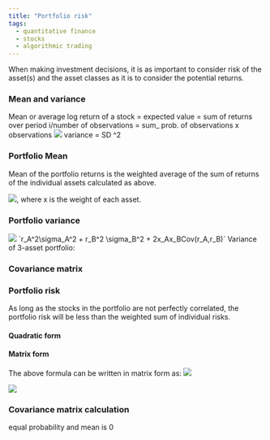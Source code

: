 ```yaml
---
title: "Portfolio risk"
tags:
  - quantitative finance
  - stocks
  - algorithmic trading
---
```


When making investment decisions, it is as important to consider risk of the asset(s) and the asset classes as it is to consider the potential returns.

### Mean and variance 

Mean or average log return of a stock = expected value = sum of returns over period i/number of observations = sum_ prob. of observations x observations
<img src="https://render.githubusercontent.com/render/math?math=E(r) = \sum_{i=1}^{n} p(i)r(i)">
variance = SD ^2

### Portfolio Mean

Mean of the portfolio returns is the weighted average of the sum of returns of the individual assets calculated as above.

<img src="https://render.githubusercontent.com/render/math?math=rp(i) = (x_AE(r_A)) ++ (x_BE(r_B))">, where x is the weight of each asset. 


### Portfolio variance

<img src="https://render.githubusercontent.com/render/math?math=r_A^2 \sigma_A^2 \+ r_B^2 \sigma_B^2 \+ 2x_Ax_BCov(r_A,r_B)">
`r_A^2\sigma_A^2 + r_B^2 \sigma_B^2 + 2x_Ax_BCov(r_A,r_B)`
Variance of 3-asset portfolio:


### Covariance matrix

### Portfolio risk 
As long as the stocks in the portfolio are not perfectly correlated, the portfolio risk will be less than the weighted sum of individual risks.


#### Quadratic form

#### Matrix form
The above formula can be written in matrix form as:
<img src="https://latex.codecogs.com/svg.latex?\sigma_P^2 = \begin {bmatrix} x_A & x_B\end {bmatrix}">

<img src="https://render.githubusercontent.com/render/math?math=\sigma_P^2 =  x^TPx">



### Covariance matrix calculation
equal probability and mean is 0

